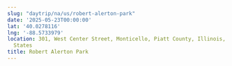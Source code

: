 ```yaml
---
slug: "daytrip/na/us/robert-alerton-park"
date: '2025-05-23T00:00:00'
lat: '40.0278116'
lng: '-88.5733979'
location: 301, West Center Street, Monticello, Piatt County, Illinois, 61856, United
  States
title: Robert Alerton Park
---
```



